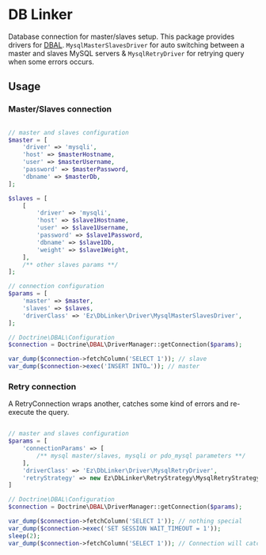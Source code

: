 # DB Linker

Database connection for master/slaves setup. This package provides drivers for [DBAL](https://github.com/doctrine/dbal). `MysqlMasterSlavesDriver` for auto switching between a master and slaves MySQL servers & `MysqlRetryDriver` for retrying query when some errors occurs.

## Usage

### Master/Slaves connection

```php

// master and slaves configuration
$master = [
    'driver' => 'mysqli',
    'host' => $masterHostname,
    'user' => $masterUsername,
    'password' => $masterPassword,
    'dbname' => $masterDb,
];

$slaves = [
    [
        'driver' => 'mysqli',
        'host' => $slave1Hostname,
        'user' => $slave1Username,
        'password' => $slave1Password,
        'dbname' => $slave1Db,
        'weight' => $slave1Weight,
    ],
    /** other slaves params **/
];

// connection configuration
$params = [
    'master' => $master,
    'slaves' => $slaves,
    'driverClass' => 'Ez\DbLinker\Driver\MysqlMasterSlavesDriver',
];

// Doctrine\DBAL\Configuration
$connection = Doctrine\DBAL\DriverManager::getConnection($params);

var_dump($connection->fetchColumn('SELECT 1')); // slave
var_dump($connection->exec('INSERT INTO…')); // master
```

### Retry connection

A RetryConnection wraps another, catches some kind of errors and re-execute the query.

```php

// master and slaves configuration
$params = [
    'connectionParams' => [
        /** mysql master/slaves, mysqli or pdo_mysql parameters **/
    ],
    'driverClass' => 'Ez\DbLinker\Driver\MysqlRetryDriver',
    'retryStrategy' => new Ez\DbLinker\RetryStrategy\MysqlRetryStrategy,
]

// Doctrine\DBAL\Configuration
$connection = Doctrine\DBAL\DriverManager::getConnection($params);

var_dump($connection->fetchColumn('SELECT 1')); // nothing special
var_dump($connection->exec('SET SESSION WAIT_TIMEOUT = 1'));
sleep(2);
var_dump($connection->fetchColumn('SELECT 1')); // Connection will catch "MySQL has gone away", re-execute the query and return the results as if nothing happened
```
